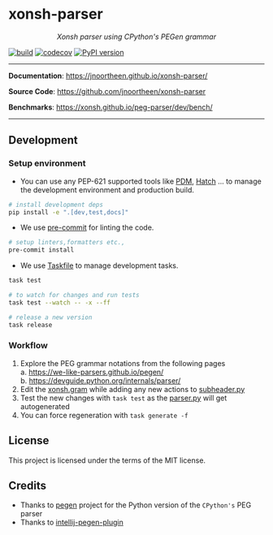 # xonsh-parser

<p align="center">
    <em>Xonsh parser using CPython's PEGen grammar</em>
</p>

[![build](https://github.com/jnoortheen/xonsh-parser/workflows/Build/badge.svg)](https://github.com/jnoortheen/xonsh-parser/actions)
[![codecov](https://codecov.io/gh/jnoortheen/xonsh-parser/branch/master/graph/badge.svg)](https://codecov.io/gh/jnoortheen/xonsh-parser)
[![PyPI version](https://badge.fury.io/py/xonsh-parser.svg)](https://badge.fury.io/py/xonsh-parser)

---

**Documentation**: <a href="https://jnoortheen.github.io/xonsh-parser/" target="_blank">https://jnoortheen.github.io/xonsh-parser/</a>

**Source Code**: <a href="https://github.com/jnoortheen/xonsh-parser" target="_blank">https://github.com/jnoortheen/xonsh-parser</a>

**Benchmarks**: https://xonsh.github.io/peg-parser/dev/bench/

---

## Development

### Setup environment

- You can use any PEP-621 supported tools like [PDM](https://pdm-project.org/en/latest/), [Hatch](https://hatch.pypa.io/latest/install/) ... to manage the development environment and production build.

```sh
# install development deps
pip install -e ".[dev,test,docs]"
```
  
- We use [pre-commit](https://pre-commit.com/) for linting the code.

```sh
# setup linters,formatters etc.,
pre-commit install
```

- We use [Taskfile](https://taskfile.dev/usage/) to manage development tasks. 
```bash
task test

# to watch for changes and run tests
task test --watch -- -x --ff

# release a new version
task release
```

### Workflow 

1. Explore the PEG grammar notations from the following pages  
 a. https://we-like-parsers.github.io/pegen/  
 b. https://devguide.python.org/internals/parser/
2. Edit the [xonsh.gram](./tasks/xonsh.gram) while adding any new actions to [subheader.py](./peg_parser/subheader.py)
3. Test the new changes with `task test` as the [parser.py](./peg_parser/parser.py) will get autogenerated
4. You can force regeneration with `task generate -f`


## License

This project is licensed under the terms of the MIT license.

## Credits

- Thanks to [pegen](https://github.com/we-like-parsers/pegen) project for the Python version of the `CPython's` PEG parser
- Thanks to [intellij-pegen-plugin](https://github.com/vpoverennov/pegen-plugin)
